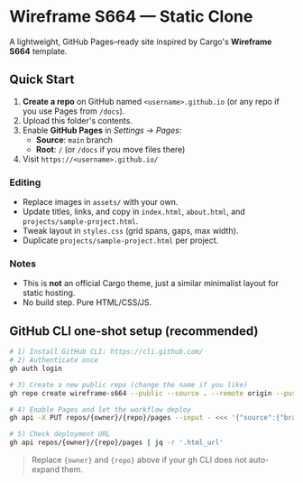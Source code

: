 # Wireframe S664 — Static Clone

A lightweight, GitHub Pages–ready site inspired by Cargo's **Wireframe S664** template.

## Quick Start

1. **Create a repo** on GitHub named `<username>.github.io` (or any repo if you use Pages from `/docs`).
2. Upload this folder's contents.
3. Enable **GitHub Pages** in *Settings → Pages*:
   - **Source**: `main` branch
   - **Root**: `/` (or `/docs` if you move files there)
4. Visit `https://<username>.github.io/`

### Editing

- Replace images in `assets/` with your own.
- Update titles, links, and copy in `index.html`, `about.html`, and `projects/sample-project.html`.
- Tweak layout in `styles.css` (grid spans, gaps, max width).
- Duplicate `projects/sample-project.html` per project.

### Notes

- This is **not** an official Cargo theme, just a similar minimalist layout for static hosting.
- No build step. Pure HTML/CSS/JS.

## GitHub CLI one‑shot setup (recommended)

```bash
# 1) Install GitHub CLI: https://cli.github.com/
# 2) Authenticate once
gh auth login

# 3) Create a new public repo (change the name if you like)
gh repo create wireframe-s664 --public --source . --remote origin --push

# 4) Enable Pages and let the workflow deploy
gh api -X PUT repos/{owner}/{repo}/pages --input - <<< '{"source":{"branch":"main","path":"/"}}' || true

# 5) Check deployment URL
gh api repos/{owner}/{repo}/pages | jq -r '.html_url'
```

> Replace `{owner}` and `{repo}` above if your gh CLI does not auto-expand them.
